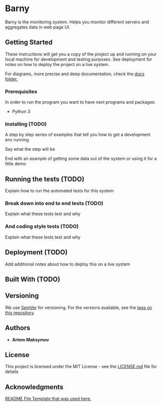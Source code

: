 # Barny

Barny is the monitoring system.
Helps you monitor different servers and aggregates data in web page UI.

## Getting Started

These instructions will get you a copy of the project up and running on your local machine for development and testing purposes. See deployment for notes on how to deploy the project on a live system.

For diagrams, more precise and deep documentation, check the [docs folder.](./docs)

### Prerequisites

In order to run the program you want to have next programs and packages:

- Python 3

### Installing (TODO)

A step by step series of examples that tell you how to get a development env running

Say what the step will be

End with an example of getting some data out of the system or using it for a little demo

## Running the tests (TODO)

Explain how to run the automated tests for this system

### Break down into end to end tests (TODO)

Explain what these tests test and why

### And coding style tests (TODO)

Explain what these tests test and why

## Deployment (TODO)

Add additional notes about how to deploy this on a live system

## Built With (TODO)

## Versioning

We use [SemVer](http://semver.org/) for versioning. For the versions available, see the [tags on this repository](https://github.com/your/project/tags).

## Authors

- **Artem Maksymov**

## License

This project is licensed under the MIT License - see the [LICENSE.md](LICENSE.md) file for details

## Acknowledgments

[README File Template that was used here.](https://gist.github.com/DomPizzie/7a5ff55ffa9081f2de27c315f5018afc)
